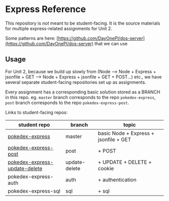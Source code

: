 # Express Reference

This repository is _not_ meant to be student-facing. It is the source materials for multiple express-related assignments for Unit 2.

Some patterns are here: [https://github.com/DayOnePl/dos-server](https://github.com/DayOnePl/dos-server) that we can use

## Usage

For Unit 2, because we build up slowly from (Node --> Node + Express + jsonfile + GET --> Node + Express + jsonfile + GET + POST...) etc., we have several separate student-facing repositories set up as assignments.

Every assignment has a corresponding basic solution stored as a BRANCH in this repo. eg. `master` branch corresponds to the repo  `pokedex-express`, `post` branch corresponds to the repo `pokedex-express-post`.

Links to student-facing repos:

| student repo                        |  branch         |   topic                                   |
| ---                                 |  ---            |   ---                                     |
| [pokedex-express][1]                |  master         |   basic Node + Express + jsonfile + GET   |
| [pokedex-express-post][2]           |  post           |   + POST                                  |
| [pokedex-express-update-delete][3]  |  update-delete  |   + UPDATE + DELETE + cookie              |
| pokedex-express-auth                |  auth           |   + authentication                        |
| pokedex-express-sql                 |  sql            |   + sql                                   |

[1]: https://github.com/wdi-sg/pokedex-express
[2]: https://github.com/wdi-sg/pokedex-express-post
[3]: https://github.com/wdi-sg/pokedex-express-update-delete
